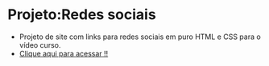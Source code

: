 # Projeto:Redes sociais

* Projeto de site com links para redes sociais em puro HTML e CSS para o vídeo curso.
* <a href="https://cleytonandrade.github.io/projeto-social/" target="_blank" >Clique aqui para acessar !!</a>
